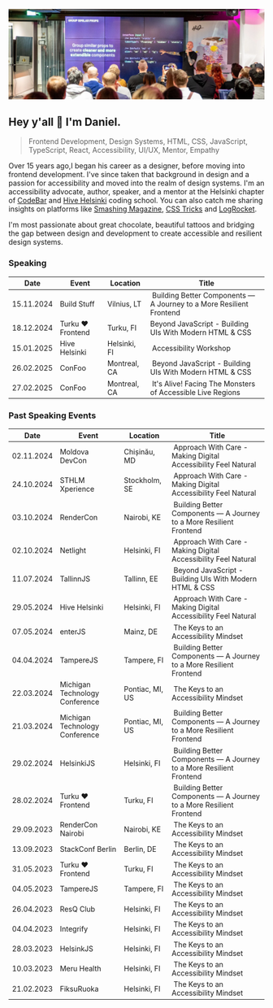 ![Daniel Yuschick speaking at HelsinkiJS about building components in React and TypeScript.](./daniel-yuschick-helsinki-js.webp)

## Hey y'all 🤘 I'm Daniel.

> Frontend Development, Design Systems, HTML, CSS, JavaScript, TypeScript, React, Accessibility, UI/UX, Mentor, Empathy

Over 15 years ago,I began his career as a designer, before moving into frontend development. I've since taken that background in design and a passion for accessibility and moved into the realm of design systems. I'm an accessibility advocate, author, speaker, and a mentor at the Helsinki chapter of [CodeBar](https://codebar.io/) and [Hive Helsinki](https://www.hive.fi/en) coding school. You can also catch me sharing insights on platforms like [Smashing Magazine](https://www.smashingmagazine.com/author/daniel-yuschick/), [CSS Tricks](https://css-tricks.com/author/danyuschick/) and [LogRocket](https://blog.logrocket.com/author/danielyuschick/).

I'm most passionate about great chocolate, beautiful tattoos and bridging the gap between design and development to create accessible and resilient design systems.

### Speaking

| Date       | Event             | Location      |  Title                                                               |
| ---------- | ----------------- | ------------- | -------------------------------------------------------------------- |
| 15.11.2024 | Build Stuff       | Vilnius, LT   |  Building Better Components — A Journey to a More Resilient Frontend |
| 18.12.2024 | Turku ❤️ Frontend | Turku, FI     | Beyond JavaScript - Building UIs With Modern HTML & CSS    |
| 15.01.2025 | Hive Helsinki     | Helsinki, FI  |  Accessibility Workshop                                              |
| 26.02.2025 | ConFoo     | Montreal, CA  |  Beyond JavaScript -  Building UIs With Modern HTML & CSS                                         |
| 27.02.2025 | ConFoo     | Montreal, CA  |  It's Alive! Facing The Monsters of Accessible Live Regions                                         |

### Past Speaking Events

| Date       | Event                          | Location        |  Title                                                               |
| ---------- | ------------------------------ | --------------- | -------------------------------------------------------------------- |
| 02.11.2024 | Moldova DevCon    | Chișinău, MD  |  Approach With Care - Making Digital Accessibility Feel Natural      |
| 24.10.2024 | STHLM Xperience   | Stockholm, SE |  Approach With Care - Making Digital Accessibility Feel Natural      |
| 03.10.2024 | RenderCon                      | Nairobi, KE     |  Building Better Components — A Journey to a More Resilient Frontend |
| 02.10.2024 | Netlight                       | Helsinki, FI    |  Approach With Care - Making Digital Accessibility Feel Natural      |
| 11.07.2024 | TallinnJS                      | Tallinn, EE     |  Beyond JavaScript - Building UIs With Modern HTML & CSS     |
| 29.05.2024 | Hive Helsinki                  | Helsinki, FI    |  Approach With Care - Making Digital Accessibility Feel Natural      |
| 07.05.2024 | enterJS                        | Mainz, DE       |  The Keys to an Accessibility Mindset                                |
| 04.04.2024 | TampereJS                      | Tampere, FI     |  Building Better Components — A Journey to a More Resilient Frontend |
| 22.03.2024 | Michigan Technology Conference | Pontiac, MI, US |  The Keys to an Accessibility Mindset                                |
| 21.03.2024 | Michigan Technology Conference | Pontiac, MI, US |  Building Better Components — A Journey to a More Resilient Frontend |
| 29.02.2024 | HelsinkiJS                     | Helsinki, FI    |  Building Better Components — A Journey to a More Resilient Frontend |
| 28.02.2024 | Turku ❤️ Frontend              | Turku, FI       |  Building Better Components — A Journey to a More Resilient Frontend |
| 29.09.2023 | RenderCon Nairobi              | Nairobi, KE     |  The Keys to an Accessibility Mindset                                |
| 13.09.2023 | StackConf Berlin               | Berlin, DE      |  The Keys to an Accessibility Mindset                                |
| 31.05.2023 | Turku ❤️ Frontend              | Turku, FI       |  The Keys to an Accessibility Mindset                                |
| 04.05.2023 | TampereJS                      | Tampere, FI     |  The Keys to an Accessibility Mindset                                |
| 26.04.2023 | ResQ Club                      | Helsinki, FI    |  The Keys to an Accessibility Mindset                                |
| 04.04.2023 | Integrify                      | Helsinki, FI    |  The Keys to an Accessibility Mindset                                |
| 28.03.2023 | HelsinkJS                      | Helsinki, FI    |  The Keys to an Accessibility Mindset                                |
| 10.03.2023 | Meru Health                    | Helsinki, FI    |  The Keys to an Accessibility Mindset                                |
| 21.02.2023 | FiksuRuoka                     | Helsinki, FI    |  The Keys to an Accessibility Mindset                                |
